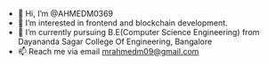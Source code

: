 - 👋 Hi, I’m @AHMEDM0369
- 👀 I’m interested in frontend and blockchain development.
- 🌱 I’m currently pursuing B.E(Computer Science Engineering) from Dayananda Sagar College Of Engineering, Bangalore 
- 📫 Reach me via email mrahmedm09@gmail.com

<!---
AHMEDM0369/AHMEDM0369 is a ✨ special ✨ repository because its `README.md` (this file) appears on your GitHub profile.
You can click the Preview link to take a look at your changes.
--->
